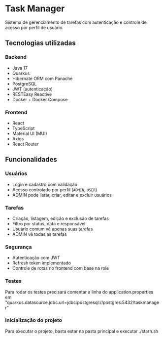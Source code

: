 # Task Manager

Sistema de gerenciamento de tarefas com autenticação e controle de acesso por perfil de usuário.

## Tecnologias utilizadas

### Backend
- Java 17
- Quarkus
- Hibernate ORM com Panache
- PostgreSQL
- JWT (autenticação)
- RESTEasy Reactive
- Docker + Docker Compose

### Frontend
- React
- TypeScript
- Material UI (MUI)
- Axios
- React Router

## Funcionalidades

### Usuários
- Login e cadastro com validação
- Acesso controlado por perfil (`ADMIN`, `USER`)
- ADMIN pode listar, criar, editar e excluir usuários

### Tarefas
- Criação, listagem, edição e exclusão de tarefas
- Filtro por status, data e responsável
- Usuário comum vê apenas suas tarefas
- ADMIN vê todas as tarefas

### Segurança
- Autenticação com JWT
- Refresh token implementado
- Controle de rotas no frontend com base na role

### Testes
Para rodar os testes precisará comentar a linha do application.properties em "quarkus.datasource.jdbc.url=jdbc:postgresql://postgres:5432/taskmanager"

### Inicialização do projeto
Para executar o projeto, basta estar na pasta principal e executar ./starh.sh